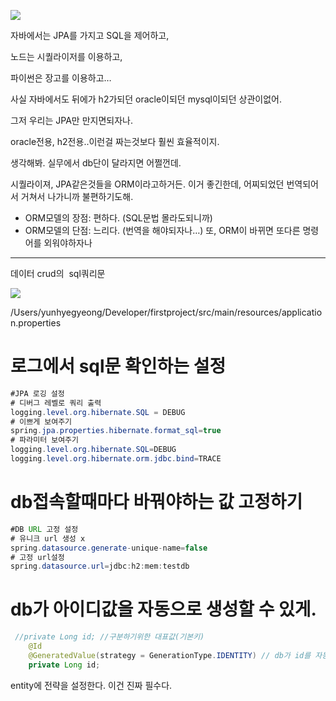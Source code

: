 

![](https://i.imgur.com/7PBOvgT.png)



자바에서는 JPA를 가지고 SQL을 제어하고,

노드는 시퀄라이저를 이용하고,

파이썬은 장고를 이용하고…

사실 자바에서도 뒤에가 h2가되던 oracle이되던 mysql이되던 상관이없어.

그저 우리는 JPA만 만지면되자나. 

oracle전용,  h2전용..이런걸 짜는것보다 훨씬 효율적이지. 

생각해봐. 실무에서 db단이 달라지면 어쩔껀데. 

시퀄라이져, JPA같은것들을 ORM이라고하거든. 이거 좋긴한데, 어찌되었던 번역되어서 거쳐서 나가니까 불편하기도해.

- ORM모델의 장점: 편하다. (SQL문법 몰라도되니까)
- ORM모델의 단점: 느리다. (번역을 해야되자나…) 또, ORM이 바뀌면 또다른 명령어를 외워야하자나

---

데이터 crud의  sql쿼리문

![](https://i.imgur.com/azTaiHl.png)

/Users/yunhyegyeong/Developer/firstproject/src/main/resources/application.properties

# 로그에서 sql문 확인하는 설정

```java
#JPA 로깅 설정
# 디버그 레벨로 쿼리 출력
logging.level.org.hibernate.SQL = DEBUG
# 이쁘게 보여주기
spring.jpa.properties.hibernate.format_sql=true
# 파라미터 보여주기
logging.level.org.hibernate.SQL=DEBUG
logging.level.org.hibernate.orm.jdbc.bind=TRACE
```

# db접속할때마다 바꿔야하는 값 고정하기

```java
#DB URL 고정 설정
# 유니크 url 생성 x
spring.datasource.generate-unique-name=false
# 고정 url설정
spring.datasource.url=jdbc:h2:mem:testdb
```

# db가 아이디값을 자동으로 생성할 수 있게.

```java
 //private Long id; //구분하기위한 대표값(기본키)
    @Id
    @GeneratedValue(strategy = GenerationType.IDENTITY) // db가 id를 자동생성한다 
    private Long id;
```

entity에 전략을 설정한다. 이건 진짜 필수다.